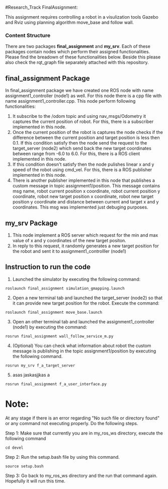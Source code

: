 #Research_Track FinalAssignment:

This assignment requires controlling a robot in a visulization tools Gazebo and Rviz using planning algorithm move_base and follow wall.

### Content Structure

There are two packages **final_assignment** and **my_srv**. Each of these packages contain nodes which perform their assigned functionalities. Please find the breadown of these functionalities below. Beside this please also check the rqt_graph file separately attached with this repository.

## final_assignment Package

In final_assignment package we have created one ROS node with name assignment1_controller (node1) as well. For this node there is a cpp file with name assignment1_controller.cpp. This node perform following functionalities:

1. It subscribe to the /odom topic and using nav_msgs/Odometry it captures the current position of robot. For this, there is a subscriber implemented in this node. 
2. Once the current position of the robot is captures the node checks if the difference between the current position and target position is less then 0.1. If this condition satisfy then the node send the request to the target_server (node2) which send back the new target coordinates between range from -6.0 to 6.0. For this, there is a ROS client implemented in this node. 
3. If this condition doesn't satisfy then the node pulishes linear x and y speed of the robot using cmd_vel. For this, there is a ROS publisher implemented in this node. 
5. There is another publisher implemented in this node that publishes a custom message in topic assignment1/position. This message contains msg name, robot current position x coordinate, robot current position y coordinate, robot new target position x coordinate, robot new target position y coordinate and distance between current and target x and y coordinates. This msg was implemented just debuging purposes.

## my_srv Package

1. This node implement a ROS server which request for the min and max value of x and y coordinates of the new target positon. 
2. In reply to this request, it randomly generates a new target position for the robot and sent it to assignment1_controlller (node1)

## Instruction to run the code

1. Launched the simulator by executing the following command:
```
roslaunch final_assignment simulation_gmapping.launch
```

2. Open a new terminal tab and launched the target_server (node2) so that it can provide new target position for the robot. Execute the command:
```
roslaunch final_assignment move_base.launch
```

3. Open an other terminal tab and launched the assignment1_controller (node1) by executing the command:
```
rosrun final_assignment wall_follow_service_m.py
```

4. (Optional) You can check what information about robot the custom message is publishing in the topic assignment1/position by executing the following command. 
```
rosrun my_srv f_a_target_server
```
5. asas jaskasjjkas a
```
rosrun final_assignment f_a_user_interface.py
```

# Note: 
At any stage if there is an error regarding "No such file or directory found" or any command not executing properly. Do the following steps.

Step 1: Make sure that currently you are in my_ros_ws directory, execute the following command
```
cd devel 
```
Step 2: Run the setup.bash file by using this command.

```
source setup.bash 
```
Step 3: Go back to my_ros_ws directory and the run that command again. Hopefully it will run this time.
 
